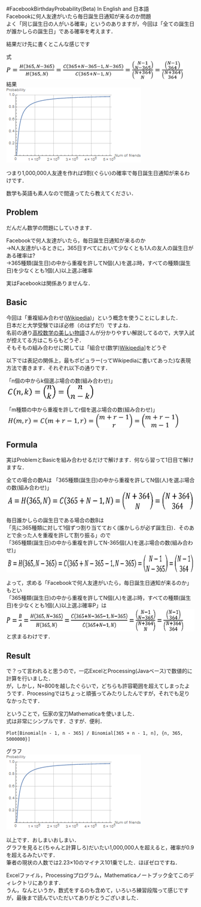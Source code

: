 #FacebookBirthdayProbability(Beta)
In English and 日本語  
Facebookに何人友達がいたら毎日誕生日通知が来るのか問題  
よく「同じ誕生日の人がいる確率」というのありますが，今回は「全ての誕生日が誰かしらの誕生日」である確率を考えます．  

結果だけ先に書くとこんな感じです  

式  
<a><img src="https://raw.githubusercontent.com/matzTada/FacebookFriendsBirthdayProbability/master/image/formula1.png" alt="" height=50></a>  
結果  
<a><img src="https://raw.githubusercontent.com/matzTada/FacebookFriendsBirthdayProbability/master/image/facebookBirthday.png" alt=""></a>  

つまり1,000,000人友達を作れば9割(ぐらい)の確率で毎日誕生日通知が来るわけです．    

数学も英語も素人なので間違ってたら教えてください．

## Problem
だんだん数学の問題にしていきます．  

Facebookで何人友達がいたら，毎日誕生日通知が来るのか  
→N人友達がいるときに，365日すべてにおいて少なくとも1人の友人の誕生日がある確率は?  
→365種類(誕生日)の中から重複を許してN個(人)を選ぶ時，すべての種類(誕生日)を少なくとも1個(人)以上選ぶ確率   

実はFacebookは関係ありませんな．  


## Basic  
今回は「重複組み合わせ([Wikipedia](https://ja.wikipedia.org/wiki/%E9%87%8D%E8%A4%87%E7%B5%84%E5%90%88%E3%81%9B))」という概念を使うことにしました．  
日本だと大学受験でほぼ必修（のはずだ!）ですよね．  
名前の通り[高校数学の美しい物語](http://mathtrain.jp/tyohukuc)さんが分かりやすい解説してるので，大学入試が控えてる方はこちらもどうぞ．  
そもそもの組み合わせに関しては「組合せ(数学)[Wikipedia](https://ja.wikipedia.org/wiki/%E7%B5%84%E5%90%88%E3%81%9B_(%E6%95%B0%E5%AD%A6))]をどうぞ

以下では表記の関係上，最もポピュラー(ってWikipediaに書いてあった)な表現方法で書きます．それぞれ以下の通りです．    

「n個の中からk個選ぶ場合の数(組み合わせ)」  
<a><img src="https://raw.githubusercontent.com/matzTada/FacebookFriendsBirthdayProbability/master/image/formula2.png" alt="" height=40></a>  

「m種類の中から重複を許してr個を選ぶ場合の数(組み合わせ)」  
<a><img src="https://raw.githubusercontent.com/matzTada/FacebookFriendsBirthdayProbability/master/image/formula3.png" alt="" height=40></a>  

## Formula
実はProblemとBasicを組み合わせるだけで解けます．何なら習って1日目で解けますな．  

全ての場合の数Aは
「365種類(誕生日)の中から重複を許してN個(人)を選ぶ場合の数(組み合わせ)」  
<a><img src="https://raw.githubusercontent.com/matzTada/FacebookFriendsBirthdayProbability/master/image/formula4.png" alt="" height=50></a>  

毎日誰かしらの誕生日である場合の数Bは  
「先に365種類に対して1個ずつ割り当てておく(誰かしらが必ず誕生日)．そのあとで余った人を重複を許して割り振る」ので  
「365種類(誕生日)の中から重複を許してN-365個(人)を選ぶ場合の数(組み合わせ)」  
<a><img src="https://raw.githubusercontent.com/matzTada/FacebookFriendsBirthdayProbability/master/image/formula5.png" alt="" height=50></a>  

よって，求める「Facebookで何人友達がいたら，毎日誕生日通知が来るのか」もとい  
「365種類(誕生日)の中から重複を許してN個(人)を選ぶ時，すべての種類(誕生日)を少なくとも1個(人)以上選ぶ確率P」は  
<a><img src="https://raw.githubusercontent.com/matzTada/FacebookFriendsBirthdayProbability/master/image/formula6.png" alt="" height=60></a>  
と求まるわけです．

## Result
で？って言われると思うので，一応ExcelとProcessing(Javaベース)で数値的に計算を行いました．  
が，しかし，N=800を越したぐらいで，どちらも許容範囲を超えてしまったようです．Processingではちょっと頑張ってみたりしたんですが，それでも足りなかったです．  

ということで，伝家の宝刀Mathematicaを使いました．  
式は非常にシンプルです．さすが．便利．  
```
Plot[Binomial[n - 1, n - 365] / Binomial[365 + n - 1, n], {n, 365, 5000000}]
```  

グラフ  
<a><img src="https://raw.githubusercontent.com/matzTada/FacebookFriendsBirthdayProbability/master/image/facebookBirthday.png" alt=""></a>  

以上です．おしまいおしまい．  
グラフを見ると(ちゃんと計算しろ)だいたい1,000,000人を超えると，確率が0.9を超えるみたいです．  
筆者の現状の人数では2.23×10のマイナス101乗でした．ほぼゼロですね．  

Excelファイル，Processingプログラム，Mathematicaノートブック全てこのディレクトリにあります．  
うん，なんというか，数式をするのも含めて，いろいろ練習段階って感じですが，最後まで読んでいただいてありがとうございました．